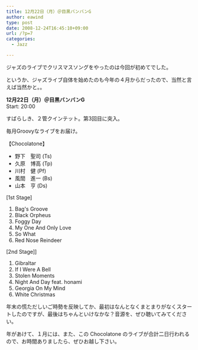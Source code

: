 ```yaml
---
title: 12月22日（月）＠目黒バンバンG
author: eawind
type: post
date: 2008-12-24T16:45:10+09:00
url: /?p=7
categories:
  - Jazz

---
```

ジャズのライブでクリスマスソングをやったのは今回が初めてでした。

というか、ジャズライブ自体を始めたのも今年の４月からだったので、当然と言えば当然かと。。

**12月22日（月）＠目黒バンバンG**  
Start: 20:00

すばらしき、２管クインテット。第3回目に突入。

毎月Groovyなライブをお届け。

【Chocolatone】

- 野下　聖司 (Ts)
- 久原　博高 (Tp)
- 川村　健 (Pf)
- 風間　進一 (Bs)
- 山本　亨 (Ds)

[1st Stage]

1. Bag's Groove
2. Black Orpheus
3. Foggy Day
4. My One And Only Love
5. So What
6. Red Nose Reindeer

[2nd Stage]]

1. Gibraltar
2. If I Were A Bell
3. Stolen Moments
4. Night And Day feat. honami
5. Georgia On My Mind
6. White Christmas

年末の慌ただしいご時勢を反映してか、最初はなんとなくまとまりがなくスタートしたのですが、最後はちゃんといけなかな？音源を、ぜひ聴いてみてください。

年があけて、１月には、また、この Chocolatone のライブが合計二日行われるので、お時間ありましたら、ぜひお越し下さい。
